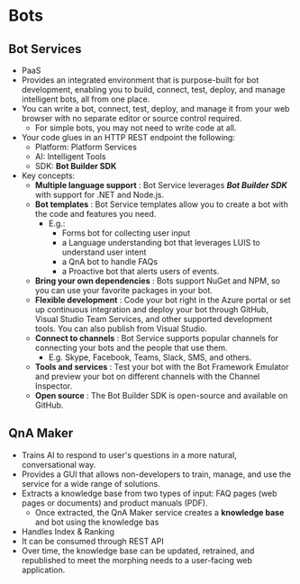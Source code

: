 # Bots

## Bot Services

- PaaS
- Provides an integrated environment that is purpose-built for bot development, enabling you to build, connect, test, deploy, and manage intelligent bots, all from one place.
- You can write a bot, connect, test, deploy, and manage it from your web browser with no separate editor or source control required.
  - For simple bots, you may not need to write code at all.
- Your code glues in an HTTP REST endpoint the following:
  - Platform: Platform Services
  - AI: Intelligent Tools
  - SDK: **Bot Builder SDK**
- Key concepts:
  - **Multiple language support** : Bot Service leverages ***Bot Builder SDK*** with support for .NET and Node.js.
  - **Bot templates** : Bot Service templates allow you to create a bot with the code and features you need.
    - E.g.:
      - Forms bot for collecting user input
      - a Language understanding bot that leverages LUIS to understand user intent
      - a QnA bot to handle FAQs
      - a Proactive bot that alerts users of events.
  - **Bring your own dependencies** : Bots support NuGet and NPM, so you can use your favorite packages in your bot.
  - **Flexible development** : Code your bot right in the Azure portal or set up continuous integration and deploy your bot through GitHub, Visual Studio Team Services, and other supported development tools. You can also publish from Visual Studio.
  - **Connect to channels** : Bot Service supports popular channels for connecting your bots and the people that use them.
    - E.g. Skype, Facebook, Teams, Slack, SMS, and others.
  - **Tools and services** : Test your bot with the Bot Framework Emulator and preview your bot on different channels with the Channel Inspector.
  - **Open source** : The Bot Builder SDK is open-source and available on GitHub.

## QnA Maker

- Trains AI to respond to user's questions in a more natural, conversational way.
- Provides a GUI that allows non-developers to train, manage, and use the service for a wide range of solutions.
- Extracts a knowledge base from two types of input: FAQ pages (web pages or documents) and product manuals (PDF).
  - Once extracted, the QnA Maker service creates a **knowledge base** and bot using the knowledge bas
- Handles Index & Ranking
- It can be consumed through REST API
- Over time, the knowledge base can be updated, retrained, and republished to meet the morphing needs to a user-facing web application.
